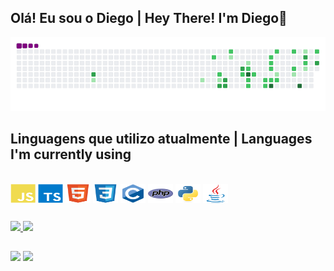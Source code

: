 ## Olá! Eu sou o Diego | Hey There! I'm Diego👋

![snake gif](https://github.com/DiegoNoxe/DiegoNoxe/blob/output/github-contribution-grid-snake.gif)

<h2> Linguagens que utilizo atualmente | Languages I'm currently using</h2>
<div style="display: inline_block"><br>
  <img align="center" alt="Diego-Js" height="30" width="40" src="https://raw.githubusercontent.com/devicons/devicon/master/icons/javascript/javascript-plain.svg">
   <img align="center" alt="Diego-Java" height="30" width="40" src="https://raw.githubusercontent.com/devicons/devicon/master/icons/typescript/typescript-original.svg">
  <img align="center" alt="Diego-HTML" height="30" width="40" src="https://raw.githubusercontent.com/devicons/devicon/master/icons/html5/html5-original.svg">
  <img align="center" alt="Diego-CSS" height="30" width="40" src="https://raw.githubusercontent.com/devicons/devicon/master/icons/css3/css3-original.svg">
  <img align="center" alt="Diego-C" height="30" width="40" src="https://raw.githubusercontent.com/devicons/devicon/master/icons/c/c-original.svg">
  <img align="center" alt="Diego-Java" height="30" width="40" src="https://raw.githubusercontent.com/devicons/devicon/master/icons/php/php-original.svg">
    <img align="center" alt="Diego-Java" height="30" width="40" src="https://raw.githubusercontent.com/devicons/devicon/master/icons/python/python-original.svg">
      <img align="center" alt="Diego-Java" height="30" width="40" src="https://raw.githubusercontent.com/devicons/devicon/master/icons/java/java-original.svg">
</div>

  ##
  
 <div>
  <a href="https://github.com/DiegoNoxe">
  <img height="180em" src="https://github-readme-stats.vercel.app/api?username=DiegoNoxe&show_icons=true&theme=dracula&include_all_commits=true&count_private=true"/>
  <img height="180em" src="https://github-readme-stats.vercel.app/api/top-langs/?username=DiegoNoxe&layout=compact&langs_count=16&theme=dracula"/>
</div>

  ##

<div> 
  <a href = "mailto:diegofla10@outlook.com"><img src="https://img.shields.io/badge/-Gmail-%23333?style=for-the-badge&logo=gmail&logoColor=white" target="_blank"></a>
  <a href="https://www.linkedin.com/public-profile/settings?lipi=urn%3Ali%3Apage%3Ad_flagship3_profile_self_edit_contact-info%3BH3CNOqs%2FRU2%2BY7qMyxztnw%3D%3D" target="_blank"><img src="https://img.shields.io/badge/-LinkedIn-%230077B5?style=for-the-badge&logo=linkedin&logoColor=white" target="_blank"></a> 
  
</div>
